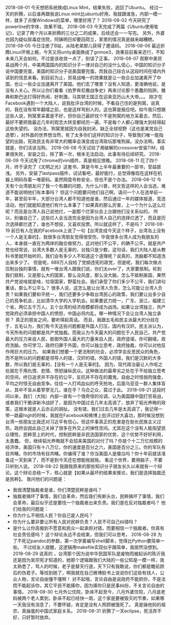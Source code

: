 2018-08-01
今天想把系统换成Linux Mint，结果失败，逃回了Ubuntu。 经过一天的折腾，以后谁再跟我说Linux mint比ubuntu好用，我就跟谁急，内部一模一样，就多了点像Windows的菜单，哪里好用了？ 
2018-08-02
今天研究了powerline的字体，效果不错。
2018-08-03
今天完成了两篇《Ubuntu使用笔记》，记录了两个月以来折腾的三分之二的成果，后续还会一一写完。
另外，外婆也因为疑似尿毒症住院，阿姨明日却要回荷兰，家里的情况真是越来越糟糕。
2018-08-05
今日注册了B站，从陆老弟那儿获得了邀请码。
2018-08-06
最近折腾Linux环境上瘾，今天又将unity桌面换成了gnmoe3，效果目前看来还行，不知未来几天会如何。不过是该收敛一点了，别误了正事。
2018-08-07
观察中美贸易战两个月，中美两国国内的知识分子一律对自己的没什么信心，中国的知识分子说中国要完蛋，美国的知识分子说美国要完蛋。而我自己综合从这段时间在墙内外读到的信息来看。到目前为止，贸易战唯一的效果就是让一些企业加速离开了中国，也让一些企业加速离开了美国。他们去了哪里？没有人知道，更准确地说，是没有人关心。所以让你们看看《伯罗奔尼撒战争史》再来讨论那个愚蠢的陷阱。雅典和斯巴达打得好热闹，好刺激。马其顿王国正在迎来亚历山大大帝。。。
刚才在Facebook遇到一个大陆人，说我批评台湾的时候，不看自己住的是狗窝，说真的，我在没有常年翻墙之前，也是这样骂别人的。这也算是报应吧。如今我只想跟这些人说，狗窝里呆着是不好，但你自己最好找个不是狗窝的地方呆着去，然后，最好不要把我最近几年的观念大转变都经历一遍，不是每个人都心理强大到经得起这些失望的。
没办法，狗窝里就因为自我封闭，缺乏全球视野（这也是某党自己造孽），对外面的世界想当然，有了太多你们这样的知识分子，导致我们唯一能指望的出路，宪政民主有非常大的概率会演变成台湾政坛那堆狗屎。没办法啊。事实就是，你们活该当狗。
2018-08-08
今天试验了用破解的crossover安装TIM，结果很失败，安装之后，除了第一次，根本无法启动。此事有待后续研究。
2018-08-09
今天试用了chrome的vim插件，真是相见恨晚。
2018-08-11
花了四个月，终于读完了《文明之光》这套书，算是今年上半年最重要的一部书，受益匪浅。
另外，安装了lastpass插件，试试看吧，最好能行，总觉得像现在这样在机器上明码存着一堆密码。虽然网盘号称安全，但也不是个办法。
2018-08-12
今天有个台湾朋友问了我一个有趣的问题，为什么川普，柯文哲这样的人会当选，难道不能说明他们有本事吗？
但这个问题要问他们自己啊，请问一个人在选举前一年，甚至前半年，大部分台湾人都不知道他是谁，然后通过一年的媒体报道，竞选活动，他们就能知道他们有什么本事了？如果真的那么厉害，上一个为什么这么烂呢？而且是台湾人自己说他烂，一副那个烂家伙会上台跟他们没关系似的。
所以，别骗自己了，这些烂人会当选完全是因为台湾人自己的选择烂透了，而且是历次选择都烂透了，谁也不想投，又喜欢投票。所以就这样了，不是吗？
2018-08-19
前日有人在我的Facebook上说了一句【台湾变成今天这个样子，台湾岛上没有一个人是无辜的】，我很多台湾朋友觉得很受伤，毕竟很多台湾人成为我朋友的人，本身就一直在为两岸的融合做努力，这对他们不公平，的确不公平。就是共产党也经常说，台湾大多数人是无辜的，台独只是少数，这句话，我们大陆人是从教科书里就开始听的，我们会有多少人不知道这个道理呢？说真的，洗脑都不知道洗出来多少了。
但是呢，689万人投给了党纲违宪的政党，但是呢，我们每次做点压制台独的事情，就有一堆台湾人跟我们说，你们太over了，大家要抵制。轮到我们抵制，又是那么大的国家，那么没风度，那么没大脑，怎么不抵制美国，果然共产党说啥就是啥，垃圾国家，野蛮社会。我们承受了你们多少不公平，我们讲句重话，那么不公平么？
很多人说，这怎么能让台湾人负责，怎么可能让台湾人负责？如果我们要和平统一，我们还要多少争取台湾民心的政策，我们要让出多少自己的竞争机会，比如清华大学的入学机会。如果要武力统一，广东、浙江，福建三个省，两亿五千万人。五个台湾的经济规模都将成为战场。如果让台湾独立，共产党政府必须承担中国人的愤怒，中国必将内乱，哪一种情况下会让台湾人独立承担？
真正的朋友之间，要听得起真话。
而且，我跟五毛和民主派最大的分歧在于，五毛认为，我们有今天这些问题都是外国人打压，国内有汉奸。民主派认为，今天所有的问题都是共产党独裁。而我认为今天最大的问题在于人民自己，共产党最大的压力来自人民，抵御外国人最大的力量来自人民，政府竖墙，你可翻墙，政府洗脑，你可学习，政府归罪于外国，你可以独立思考，政府独裁，你可以对他反作用巨大的压力。
如果我们想要一个更法制的社会，必须学会反思民众的角色，而不是所以的问题都是领导人的错，汉奸的错。外国人的错，我们是沉默的大多数，所以我们是无辜的，【没有一个人是无辜的】。
因为，现代政治最让人作呕之处就在于用仇恨、悲情、愤怒操纵民众。这种做法的最卑劣之处在于不给独立思考的空间，终日追求并不存在的公平，反抗并不存在的魔鬼，自由之时怪弱肉强食，平均之时怪无自由竞争。往往一人打鸡血似的呼天抢地，后面乌亚亚一群人集体盲从，其中不盲从着寥寥无几，谁在乎？乌合之众，莫过于此。
2018-08-21
这段时间以来，我们（大陆）内部一直有一个很奇怪的论调，认为美国跟中国打贸易战，或者我们干脆讲新冷战好了，是因为中国过去几年太高调了，放弃了韬光养晦的政策，这根本就是人云亦云的胡扯。
没有错，我们过去几年是太高调了，我记得一带一路最high的时候，我就在Facebook和微博上批评过好大喜功，那时候没想到台湾一些朋友比我还对习近平有信心。但这件事真正的危害是在助长民族主义过热，政府会因此自己关掉了很多在外交上的弹性空间。尤其在这个没有人能指望民众理性，民粹至上的时代，控制民粹是非民选国家的优势，这个优势不好好利用，太愚蠢。
但，继续韬光养晦就不会招来美国的对付了吗？你是个十二万忆规模的经济体，美国只有十八万亿，你的速度是百分之六，美国是百分之三。你的军队有目共睹。你的市场有目共睹。你骗得了谁？你当美国人是傻瓜吗？你十年前就该准备这一天到来了，而不是到今天还在想能拖就拖。
看这个世界，要用脑子，不要只听别人说。
2018-08-22
我跟我原来的那些知识分子朋友长久以来就有一个辩论。这个辩论总结一下，核心就是【如果从最坏的结果来推论，我们是选择独裁还是民粹】。
我问他们的问题是：
* 我很清楚独裁者是谁，你们清楚民粹是谁吗？
* 独裁者搞坏了事情，我们会革命，然后我们有断头台，民粹搞坏了事情，我们会革命，最后似乎还是要找一个独裁者出来负责。我们是在反对独裁者吗？
他们给我的问题是：
* 你为什么不相信人民？你自己是人民吗？
* 你为什么要非要让所有人民对民粹负责？人民不可自己纠错吗？
* 是什么让你高傲到不愿意和民众一起承担对错，而要相信一个独裁者。你真有社会责任感吗？
这个辩论永远不会结束，但我们可以思考。
2018-08-28
为了不死记pandoc的参数，第一次学着编写shell脚本，觉得比Python要简单一些。
不过经友人提醒，这逻辑用makefile实现似乎跟简单，我居然没想到。
2018-08-29
说真的 ，台湾那个因为说中华民国军队是废物而被起诉的陈沂我还是因为吴宗宪才知道的，她那个逻辑跟我们大陆的一些公知是一模一样，我太熟悉了，骂人的时候，老子是替天行道，天下只有我敢说，你们都是瞻前顾后的伪君子。等找到她了，啊我就在自己微博脸书上说说你们这些有钱人，公众人物，言论自由懂不懂啊！
对不起哦，言论自由是说政府不能抓你，不是法院不能起诉你，其它平民不能揍你，因为揍你只是民事纠纷，不关言论自由的事情。
2018-08-30
七月外公住院，卧床不起至今，八月外婆住院，八月底老妈被两个老人累到，卧床不起已经快一周，这个家是要被毁灭的节奏，如果哪一天我没有消息了，不要怀疑，肯定是没有人照顾被饿死了。
真是操他妈的祖宗，真操蛋的中国式家庭关系。
2018-08-31
折腾了一天eclipse，死活弄不好，只好暂时放弃。